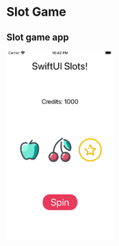 <h1>Slot Game</h1>
<h2>Slot game app</h2>
<img src="./screenshots/Simulator%20Screen%20Shot%20-%20iPhone%208%20-%202023-03-14%20at%2022.42.12.png" width="250px">

